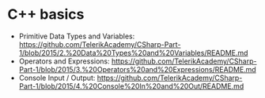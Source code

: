 # C++ basics
  * Primitive Data Types and Variables: https://github.com/TelerikAcademy/CSharp-Part-1/blob/2015/2.%20Data%20Types%20and%20Variables/README.md
  * Operators and Expressions: https://github.com/TelerikAcademy/CSharp-Part-1/blob/2015/3.%20Operators%20and%20Expressions/README.md
  * Console Input / Output: https://github.com/TelerikAcademy/CSharp-Part-1/blob/2015/4.%20Console%20In%20and%20Out/README.md
